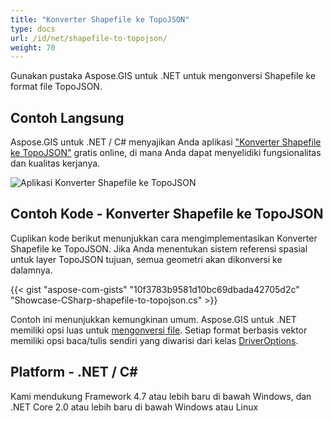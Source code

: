 ```yaml
---
title: "Konverter Shapefile ke TopoJSON"
type: docs
url: /id/net/shapefile-to-topojson/
weight: 70
---
```


Gunakan pustaka Aspose.GIS untuk .NET untuk mengonversi Shapefile ke format file TopoJSON.

## **Contoh Langsung**

Aspose.GIS untuk .NET / C# menyajikan Anda aplikasi ["Konverter Shapefile ke TopoJSON"](https://products.aspose.app/gis/conversion/shapefile-to-topojson) gratis online, di mana Anda dapat menyelidiki fungsionalitas dan kualitas kerjanya.

![Aplikasi Konverter Shapefile ke TopoJSON](conversion.png)

## **Contoh Kode - Konverter Shapefile ke TopoJSON**

Cuplikan kode berikut menunjukkan cara mengimplementasikan Konverter Shapefile ke TopoJSON. Jika Anda menentukan sistem referensi spasial untuk layer TopoJSON tujuan, semua geometri akan dikonversi ke dalamnya. 

{{< gist "aspose-com-gists" "10f3783b9581d10bc69dbada42705d2c" "Showcase-CSharp-shapefile-to-topojson.cs" >}}

Contoh ini menunjukkan kemungkinan umum. Aspose.GIS untuk .NET memiliki opsi luas untuk [mengonversi file](https://docs.aspose.com/gis/net/vector-layers/). Setiap format berbasis vektor memiliki opsi baca/tulis sendiri yang diwarisi dari kelas [DriverOptions](https://reference.aspose.com/gis/net/aspose.gis/driveroptions).

## **Platform - .NET / C#**

Kami mendukung Framework 4.7 atau lebih baru di bawah Windows, dan .NET Core 2.0 atau lebih baru di bawah Windows atau Linux
